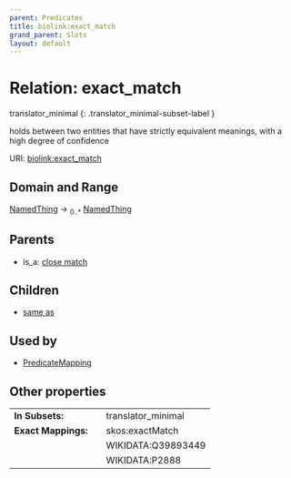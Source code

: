 ```yaml
---
parent: Predicates
title: biolink:exact_match
grand_parent: Slots
layout: default
---
```


# Relation: exact_match

translator_minimal
{: .translator_minimal-subset-label }


holds between two entities that have strictly equivalent meanings, with a high degree of confidence

URI: [biolink:exact_match](https://w3id.org/biolink/exact_match)

## Domain and Range

[NamedThing](NamedThing.md) ->  <sub>0..\*</sub> [NamedThing](NamedThing.md)

## Parents

 *  is_a: [close match](close_match.md)

## Children

 *  [same as](same_as.md)

## Used by

 * [PredicateMapping](PredicateMapping.md)

## Other properties

|  |  |  |
| --- | --- | --- |
| **In Subsets:** | | translator_minimal |
| **Exact Mappings:** | | skos:exactMatch |
|  | | WIKIDATA:Q39893449 |
|  | | WIKIDATA:P2888 |

